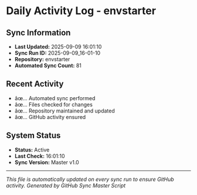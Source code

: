 ﻿# Daily Activity Log - envstarter

## Sync Information
- **Last Updated:** 2025-09-09 16:01:10
- **Sync Run ID:** 2025-09-09_16-01-10
- **Repository:** envstarter
- **Automated Sync Count:** 81

## Recent Activity
- âœ… Automated sync performed
- âœ… Files checked for changes
- âœ… Repository maintained and updated
- âœ… GitHub activity ensured

## System Status
- **Status:** Active
- **Last Check:** 16:01:10
- **Sync Version:** Master v1.0

---
*This file is automatically updated on every sync run to ensure GitHub activity.*
*Generated by GitHub Sync Master Script*
